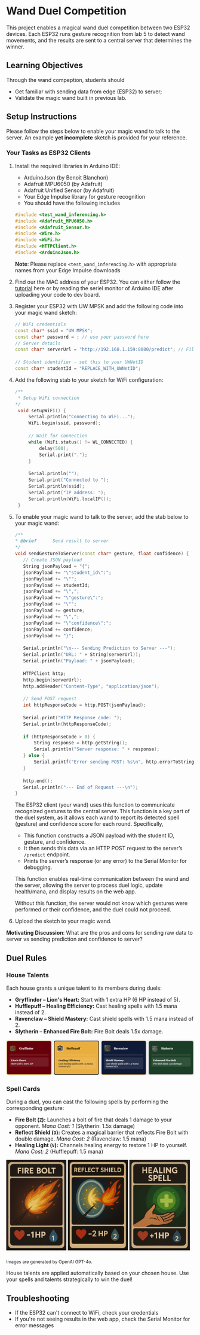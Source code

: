 # Wand Duel Competition

This project enables a magical wand duel competition between two ESP32 devices. Each ESP32 runs gesture recognition from lab 5 to detect wand movements, and the results are sent to a central server that determines the winner.

## Learning Objectives

Through the wand compeption, students should 
- Get familiar with sending data from edge (ESP32) to server;
- Validate the magic wand built in previous lab.

## Setup Instructions

Please follow the steps below to enable your magic wand to talk to the server. An example **yet incomplete** sketch is provided for your reference.

### Your Tasks as ESP32 Clients

1. Install the required libraries in Arduino IDE:
   - ArduinoJson (by Benoit Blanchon)
   - Adafruit MPU6050 (by Adafruit)
   - Adafruit Unified Sensor (by Adafruit)
   - Your Edge Impulse library for gesture recognition
   - You should have the following includes
    ```cpp
    #include <test_wand_inferencing.h>
    #include <Adafruit_MPU6050.h>
    #include <Adafruit_Sensor.h>
    #include <Wire.h>
    #include <WiFi.h>
    #include <HTTPClient.h>
    #include <ArduinoJson.h>
    ```
    **Note**: Please replace `<test_wand_inferencing.h>` with appropriate names from your Edge Impulse downloads

2. Find our the MAC address of your ESP32. You can either follow the [tutorial](https://randomnerdtutorials.com/get-change-esp32-esp8266-mac-address-arduino/#:~:text=rate%20of%20115200.-,Press%20the%20on%2Dboard%20RESET%20or%20EN%20button.,printed%20in%20the%20Serial%20Monitor.) here or by reading the seriel monitor of Arduino IDE after uploading your code to dev board.

3. Register your ESP32 with UW MPSK and add the following code into your magic wand sketch:
    ```cpp
    // WiFi credentials 
    const char* ssid = "UW MPSK";
    const char* password = ; // use your password here
    // Server details 
    const char* serverUrl = "http://192.168.1.159:8080/predict"; // Fill in with server URL; Please keep /predict

    // Student identifier - set this to your UWNetID
    const char* studentId = "REPLACE_WITH_UWNetID";
    ```

4. Add the following stab to your sketch for WiFi configuration:
   ```cpp
   /**
    * Setup WiFi connection
   */
    void setupWiFi() {
        Serial.println("Connecting to WiFi...");
        WiFi.begin(ssid, password);
        
        // Wait for connection
        while (WiFi.status() != WL_CONNECTED) {
            delay(500);
            Serial.print(".");
        }
        
        Serial.println("");
        Serial.print("Connected to ");
        Serial.println(ssid);
        Serial.print("IP address: ");
        Serial.println(WiFi.localIP());
    }
   ```

5. To enable your magic wand to talk to the server, add the stab below to your magic wand:
    ```cpp
    /**
    * @brief      Send result to server
    */
    void sendGestureToServer(const char* gesture, float confidence) {
       // Create JSON payload
       String jsonPayload = "{";
       jsonPayload += "\"student_id\":";
       jsonPayload += "\"";
       jsonPayload += studentId;
       jsonPayload += "\",";
       jsonPayload += "\"gesture\":";
       jsonPayload += "\"";
       jsonPayload += gesture;
       jsonPayload += "\",";
       jsonPayload += "\"confidence\":";
       jsonPayload += confidence;
       jsonPayload += "}";
       
       Serial.println("\n--- Sending Prediction to Server ---");
       Serial.println("URL: " + String(serverUrl));
       Serial.println("Payload: " + jsonPayload);
       
       HTTPClient http;
       http.begin(serverUrl);
       http.addHeader("Content-Type", "application/json");
       
       // Send POST request
       int httpResponseCode = http.POST(jsonPayload);
       
       Serial.print("HTTP Response code: ");
       Serial.println(httpResponseCode);
       
       if (httpResponseCode > 0) {
           String response = http.getString();
           Serial.println("Server response: " + response);
       } else {
           Serial.printf("Error sending POST: %s\n", http.errorToString(httpResponseCode).c_str());
       }
       
       http.end();
       Serial.println("--- End of Request ---\n");
   }
    ```

    The ESP32 client (your wand) uses this function to communicate recognized gestures to the central server. This function is a key part of the duel system, as it allows each wand to report its detected spell (gesture) and confidence score for each round. Specifically, 
    - This function constructs a JSON payload with the student ID, gesture, and confidence. 
    - It then sends this data via an HTTP POST request to the server’s `/predict` endpoint.
    - Prints the server’s response (or any error) to the Serial Monitor for debugging.

    This function enables real-time communication between the wand and the server, allowing the server to process duel logic, update health/mana, and display results on the web app.
    
    Without this function, the server would not know which gestures were performed or their confidence, and the duel could not proceed.

6. Upload the sketch to your magic wand.

**Motivating Discussion**: What are the pros and cons for sending raw data to server vs sending prediction and confidence to server?

## Duel Rules

### House Talents
Each house grants a unique talent to its members during duels:

- **Gryffindor – Lion's Heart:** Start with 1 extra HP (6 HP instead of 5).
- **Hufflepuff – Healing Efficiency:** Cast healing spells with 1.5 mana instead of 2.
- **Ravenclaw – Shield Mastery:** Cast shield spells with 1.5 mana instead of 2.
- **Slytherin – Enhanced Fire Bolt:** Fire Bolt deals 1.5x damage.

![Illustration of House Talents](assets/talents.png)

### Spell Cards
During a duel, you can cast the following spells by performing the corresponding gesture:

- **Fire Bolt (`Z`):** Launches a bolt of fire that deals 1 damage to your opponent. *Mana Cost: 1* (Slytherin: 1.5x damage)
- **Reflect Shield (`O`):** Creates a magical barrier that reflects Fire Bolt with double damage. *Mana Cost: 2* (Ravenclaw: 1.5 mana)
- **Healing Light (`V`):** Channels healing energy to restore 1 HP to yourself. *Mana Cost: 2* (Hufflepuff: 1.5 mana)

<p float="left">
  <img src="assets/Bolt.png" width="32%" />
  <img src="assets/shield.png" width="32%" /> 
  <img src="assets/heal.png" width="32%" />
</p>
   <sub>Images are generated by OpenAI GPT-4o.</sub>

House talents are applied automatically based on your chosen house. Use your spells and talents strategically to win the duel!

## Troubleshooting

- If the ESP32 can't connect to WiFi, check your credentials
- If you're not seeing results in the web app, check the Serial Monitor for error messages